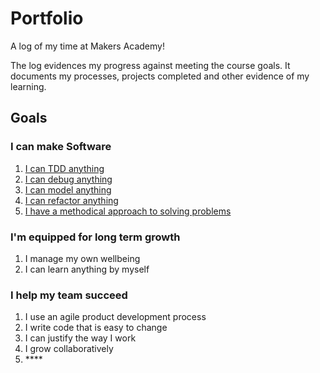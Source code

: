 # Portfolio

A log of my time at Makers Academy!

The log evidences my progress against meeting the course goals. It documents my processes, projects completed and other evidence of my learning.

## Goals

### I can make Software

1. [I can TDD anything](i-can-tdd-anything.md)
2. [I can debug anything](i-can-debug-anything.md)
3. [I can model anything](i-can-model-anything.md)
4. [I can refactor anything](i-can-refactor-anything.md)
5. [I have a methodical approach to solving problems](i-have-a-methodical-approach-to-solving-problems.md)

### **I'm equipped for long term growth**

1. I manage my own wellbeing
2. I can learn anything by myself

### **I help my team succeed**

1. I use an agile product development process
2. I write code that is easy to change
3. I can justify the way I work
4. I grow collaboratively
5. \*\*\*\*

